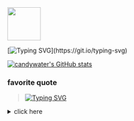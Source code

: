 
<image src="./candywater.png" height=75 />

[![Typing SVG](https://readme-typing-svg.herokuapp.com?color=%23000000&lines=Hi+here+is+my+cyber+space!)](https://git.io/typing-svg)

[![candywater's GitHub stats](https://github-readme-stats.vercel.app/api?username=candywater&count_private=true&show_icons=true&theme=graywhite&hide=issues,contribs)](https://github.com/anuraghazra/github-readme-stats)




<!--
**candywater/candywater** is a ✨ _special_ ✨ repository because its `README.md` (this file) appears on your GitHub profile.
[![Top Langs](https://github-readme-stats.vercel.app/api/top-langs/?username=candywater)](https://github.com/anuraghazra/github-readme-stats)

Here are some ideas to get you started:

- 🔭 I’m currently working on ...
- 🌱 I’m currently learning ...
- 👯 I’m looking to collaborate on ...
- 🤔 I’m looking for help with ...
- 💬 Ask me about ...
- 📫 How to reach me: ...
- 😄 Pronouns: ...
- ⚡ Fun fact: ...
-->


### favorite quote


>[![Typing SVG](https://readme-typing-svg.herokuapp.com?font=-apple-system%2CBlinkMacSystemFont%2C%22Segoe+UI%22%2CHelvetica%2CArial%2Csans-serif%2C%22Apple+Color+Emoji%22%2C%22Segoe+UI+Emoji%22&color=%23000000&size=16&lines=%E2%80%9C%E8%99%BD%E7%84%B6%E7%9E%8E%E5%AD%90%E6%84%9F%E6%83%85%E5%A4%B1%E8%B4%A5%EF%BC%8C;%E4%BD%86%E5%9C%A8%E6%AD%A4%E5%90%8E%E7%A7%89%E7%83%9B%E5%A4%9C%E8%81%8A%E4%B8%AD%E6%95%99%E4%BC%9A%E6%88%91%E5%BE%88%E5%A4%9A%E4%B8%9C%E8%A5%BF%E3%80%82;%E6%AF%94%E5%A6%82%EF%BC%9A%E5%AD%A6%E4%BC%9A%E8%87%AA%E6%88%91%E6%AC%BA%E9%AA%97%EF%BC%8C;%E6%95%A2%E4%BA%8E%E9%9D%A2%E5%AF%B9%E8%87%AA%E5%B7%B1%E6%9C%80%E6%97%A0%E8%80%BB%E7%9A%84%E5%BF%B5%E5%A4%B4%EF%BC%8C;%E6%95%A2%E4%BA%8E%E8%A1%8C%E5%8A%A8%EF%BC%8C%E8%BF%87%E5%90%8E%E8%AF%B4%E5%AE%9E%E8%AF%9D%E3%80%82;%E5%87%A1%E6%98%AF%E6%83%B3%E5%81%9A%E5%B0%B1%E5%81%9A%EF%BC%8C%E6%83%B3%E5%A4%AA%E5%A4%9A%E6%B2%A1%E7%94%A8%E3%80%82;%E6%89%93%E6%9E%B6%E4%B8%80%E5%AE%9A%E8%A6%81%E6%9C%89%E6%B0%94%E5%8A%BF%EF%BC%8C;%E4%B8%80%E6%97%A6%E5%8A%A8%E6%89%8B%EF%BC%8C%E5%85%88%E7%8E%AF%E8%A7%86%E5%9B%9B%E5%91%A8%EF%BC%8C;%E7%94%AD%E7%AE%A1%E7%9C%8B%E8%A7%81%E4%BB%80%E4%B9%88%EF%BC%8C;%E8%B6%8A%E4%B8%8D%E6%95%A2%E6%8B%BF%E7%9A%84%E5%B0%B1%E8%B6%8A%E8%A6%81%E5%86%B2%E4%B8%8A%E6%8B%BF%E8%B5%B7%E6%9D%A5%EF%BC%8C;%E6%B0%94%E5%8A%BF%E4%B8%8A%E7%BB%9D%E5%AF%B9%E8%A6%81%E5%85%88%E5%8E%8B%E8%BF%87%E5%AF%B9%E6%96%B9%E3%80%82;%E5%8F%A6%E5%A4%96%E5%BE%88%E5%A4%9A%E4%BB%A5%E5%89%8D%E6%83%B3%E8%BF%87%E7%9A%84%E7%83%A6%E6%81%BC%EF%BC%8C;%E7%9C%9F%E6%AD%A3%E5%8E%BB%E9%9D%A2%E5%AF%B9%E6%97%B6%E5%B9%B6%E4%B8%8D%E9%9A%BE%E8%BF%87%E3%80%82;%E5%8D%B3%E4%BD%BF%E5%92%8C%E7%8C%B4%E5%AD%90%E5%8D%95%E6%8C%91CS%EF%BC%8C;%E6%8A%8A%E6%8A%8A%E8%A2%AB%E4%BB%96%E6%89%8B%E6%9E%AA%E7%88%86%E5%A4%B4%EF%BC%8C;%E4%B9%9F%E5%88%AB%E5%AF%B9%E4%BB%96%E5%A4%A7%E5%96%8A%E5%A4%A7%E5%8F%AB%EF%BC%8C;%E5%85%B6%E5%AE%9E%E5%9C%A8%E7%B2%BE%E7%A5%9E%E4%B8%8A%EF%BC%8C%E5%B7%B2%E7%BB%8F%E5%BC%BA%E5%A5%B8%E4%BA%86%E7%8C%B4%E5%AD%90%E3%80%82%E2%80%9D;+from+%E5%B0%8F%E8%AF%B4%E3%80%8A%E9%80%9B%E8%8D%A1%C2%B7%E7%AC%AC%E4%B8%89%E5%8D%B7%C2%B7%E7%9E%8E%E5%AD%90%E3%80%8B)](https://git.io/typing-svg)


<details>
  <summary>click here</summary>
  
  >“虽然瞎子感情失败，但在此后秉烛夜聊中教会我很多东西。比如：学会自我欺骗，敢于面对自己最无耻的念头，敢于行动，过后说实话。凡是想做就做，想太多没用。打架一定要有气势，一旦动手，先环视四周，甭管看见什么，越不敢拿的就越要冲上拿起来，气势上绝对要先压过对方。另外很多以前想过的烦恼，真正去面对时并不难过。即使和猴子单挑CS，把把被他手枪爆头，也别对他大喊大叫，其实在精神上，已经强奸了猴子。”
  from 小说《逛荡·第三卷·瞎子》
</details>


